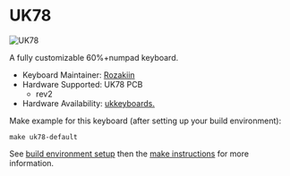 # UK78

![UK78](http://i.imgur.com/42pg6RS.png)

A fully customizable 60%+numpad keyboard.

* Keyboard Maintainer: [Rozakiin](https://github.com/rozakiin)
* Hardware Supported: UK78 PCB
  * rev2 
* Hardware Availability: [ukkeyboards.](https://clueboard.co/)

Make example for this keyboard (after setting up your build environment):

    make uk78-default

See [build environment setup](https://docs.qmk.fm/build_environment_setup.html) then the [make instructions](https://docs.qmk.fm/make_instructions.html) for more information.
